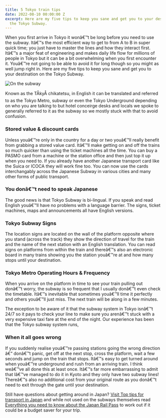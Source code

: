 ```yaml
---
title: 5 Tokyo train tips
date: 2022-08-10 00:00:00 Z
excerpt: Here are my five tips to keep you sane and get you to your destination on
  the Tokyo Subway.
---
```


When you first arrive in Tokyo it wonâ€™t be long before you need to use the subway.  Itâ€™s the most efficient way to get to from A to B in super quick time; you just have to master the lines and how they interact first. Itâ€™s a major feat of engineering and makes daily life flow for millions of people in Tokyo but it can be a bit overwhelming when you first encounter it.  Youâ€™re not going to be able to avoid it for long though so you might as well jump right in.  Here are my five tips to keep you sane and get you to your destination on the Tokyo Subway.

![On the subway](/uploads/blog-3a.jpg)

Known as the TÅkyÅ chikatetsu, in English it can be translated and referred to as the Tokyo Metro, subway or even the Tokyo Underground depending on who you are talking to but hotel conceirge desks and locals we spoke to generally referred to it as the subway so we mostly stuck with that to avoid confusion.

### Stored value & discount cards

Unless youâ€™re only in the country for a day or two youâ€™ll really benefit from grabbing a stored value card.  Itâ€™ll make getting on and off the trains so much quicker than using the  ticket machines all the time.  You can buy a PASMO card from a machine or the station office and then just top it up when you need to.  If you already have another Japanese transport card like the Suica or ICOCA they will work fine too.  You can now use the cards interchangably across the Japanese Subway in various cities and many other forms of public transport.

### You donâ€™t need to speak Japanese

The good news is that Tokyo Subway is bi-lingual.  If you speak and read English youâ€™ll have no problems with a language barrier. The signs, ticket machines, maps and announcements all have English versions.

### Tokyo Subway Signs

The location signs are located on the wall of the platform opposite where you stand (across the track) they show the direction of travel for the train and the name of the next station with an English translation.  You can read signs on platforms from within the train and thereâ€™s also an electronic board in many trains showing you the station youâ€™re at and how many stops until your destination.

### Tokyo Metro Operating Hours & Frequency

When you arrive on the platform in time to see your train pulling out donâ€™t worry, the subway is so frequent that I usually donâ€™t even check the timetable.  Itâ€™s inevitable that sometimes youâ€™ll time it perfectly and others youâ€™ll just miss.  The next train will be along in a few minutes.

The exception to be aware of it that the subway system in Tokyo isnâ€™t 24/7 so it pays to check your line to make sure you arenâ€™t stuck with a very expensive taxi fare at the end of the night.  Our experience has been that the Tokyo subway system runs,

### When it all goes wrong

If you suddenly realise youâ€™re passing stations going the wrong direction â€“ donâ€™t panic, get off at the next stop, cross the platform, wait a few seconds and jump on the train that stops.  Itâ€™s easy to get turned around when youâ€™re underground and rush from an arriving train.  I think weâ€™ve all done this at least once.  Itâ€™s far more embarrassing to admit that Iâ€™ve managed to do it in Kyoto and they only have two subway lines!  Thereâ€™s also no additional cost from your original route as you donâ€™t need to exit through the gate until your destination.

Still have questions about getting around in Japan? [Visit Top tips for transport in Japan](https://www.2aussietravellers.com/top-tips-for-transport-in-japan/ ) and while not used on the subways themselves read [Everything you need to know about the Japan Rail Pass](https://www.2aussietravellers.com/japan-rail-pass/) to work out if it could be a budget saver for your trip.
